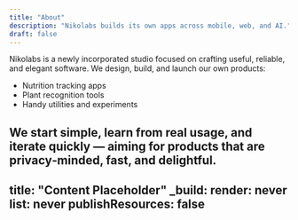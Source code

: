 ```yaml
---
title: "About"
description: "Nikolabs builds its own apps across mobile, web, and AI."
draft: false
---
```


Nikolabs is a newly incorporated studio focused on crafting useful, reliable, and elegant software. We design, build, and launch our own products:

- Nutrition tracking apps
- Plant recognition tools
- Handy utilities and experiments

We start simple, learn from real usage, and iterate quickly — aiming for products that are privacy‑minded, fast, and delightful.
---
title: "Content Placeholder"
_build:
  render: never
  list: never
  publishResources: false
---

